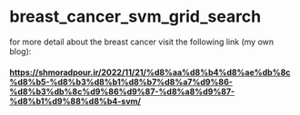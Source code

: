 # breast_cancer_svm_grid_search
for more detail about the breast cancer visit the following link (my own blog):
#### https://shmoradpour.ir/2022/11/21/%d8%aa%d8%b4%d8%ae%db%8c%d8%b5-%d8%b3%d8%b1%d8%b7%d8%a7%d9%86-%d8%b3%db%8c%d9%86%d9%87-%d8%a8%d9%87-%d8%b1%d9%88%d8%b4-svm/
